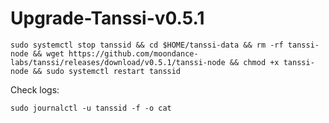 # Upgrade-Tanssi-v0.5.1

    sudo systemctl stop tanssid && cd $HOME/tanssi-data && rm -rf tanssi-node && wget https://github.com/moondance-labs/tanssi/releases/download/v0.5.1/tanssi-node && chmod +x tanssi-node && sudo systemctl restart tanssid

Check logs: 

    sudo journalctl -u tanssid -f -o cat
